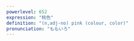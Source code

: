 ```yaml
---
powerlevel: 652
expression: "桃色"
definition: "(n,adj-no) pink (colour, color)"
pronunciation: "ももいろ"
---
```

